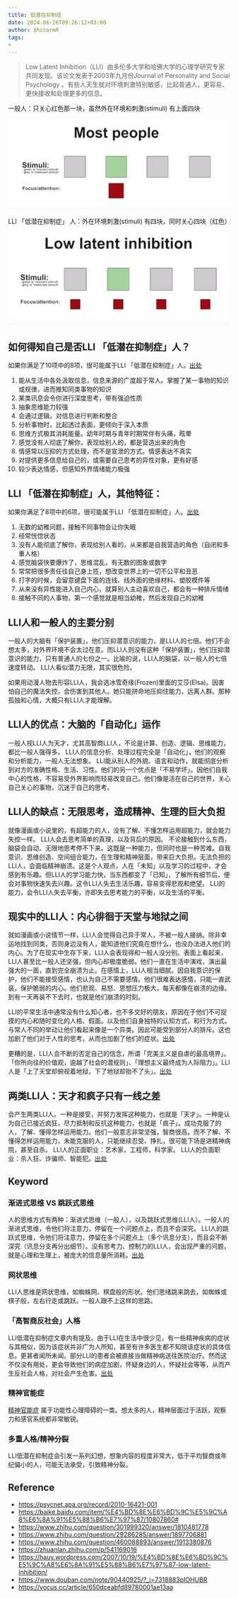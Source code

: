 ```yaml
---
title: 低潜在抑制症
date: 2024-06-26T09:26:12+03:00
author: XhstormR
tags:
-
---
```


<!--more-->

> Low Latent Inhibition（LLI）由多伦多大学和哈佛大学的心理学研究专家共同发现。该论文发表于2003年九月份Journal of Personality and Social Psychology 。有些人天生就对环境刺激特别敏感，比起普通人，更容易、更快接收和处理更多的信息。

一般人：只关心红色那一块，虽然外在环境和刺激(stimuli) 有上面四块

![](uploads/lli1.jpg)

LLI 「低潜在抑制症」 人：外在环境刺激(stimuli) 有四块，同时关心四块（红色）

![](uploads/lli2.jpg)

## 如何得知自己是否LLI 「低潜在抑制症」人？

如果你满足了10项中的8项，很可能属于LLI 「低潜在抑制症」人。[出处](https://baike.baidu.com/item/%E4%BD%8E%E6%BD%9C%E5%9C%A8%E6%8A%91%E5%88%B6%E7%97%87/10807860#)

1. 能从生活中各处汲取信息，信息来源的广度超于常人。掌握了某一事物的知识或规律，进而推知同类事物的知识
2. 某类讯息会令你进行深度思考，带有强迫性质
3. 抽象思维能力较强
4. 会通过逻辑，对信息进行判断和整合
5. 分析事物时，比起透过表面，更倾向于深入本质
6. 思维方式极其消耗能量。幼年时期与青年时期常伴有头痛，眩晕
7. 感觉没有人彻底了解你，表现给别人的，都是营造出来的角色
8. 情感常以压抑的方式处理，而不是宣泄的方式。情感表达不真实
9. 对提供更多信息给自己的，或需要自己思考的异性对象，更有好感
10. 较少表达情感，但感知外界情绪能力极强

## LLI 「低潜在抑制症」人，其他特征：

如果你满足了8项中的6项，很可能属于LLI 「低潜在抑制症」人。[出处](https://www.jendow.com.tw/wiki/%E4%BD%8E%E5%8D%B1%E6%8A%91%E9%AC%B1%E7%97%87)

1. 无数的幼稚问题，接触不同事物会让你失眠
2. 经常恍惚状态
3. 没有人能彻底了解你，表现给别人看的，从来都是自我营造的角色（自闭和多重人格）
4. 感觉脑袋快要爆炸了，思维混乱，有无数的图象或数字
5. 常常把很多责任往自己身上揽，想改变世界上的一切不公平和丑恶
6. 打字的时候，会留意键盘下面的连线、线外面的绝缘材料、塑胶模件等
7. 从来没有异性能进入自己内心，就算别人主动喜欢自己，都会有一种排斥情绪
8. 接触不同的人事物，第一个感觉就是相当幼稚，然后发现自己的幼稚

## LLI人和一般人的主要分别

一般人的大脑有「保护装置」，他们压抑潜意识的能力，是LLI人的七倍。他们不会想太多，对外界环境不会太过在意。而LLI人则没有这种「保护装置」，他们压抑潜意识的能力，只有普通人的七份之一。比喻的说，LLI人的脑袋，以一般人的七倍速度转动。 LLI人看似潜力无限，其实很危险。

如果用动漫人物去形容LLI人，我会选冰雪奇缘(Frozen)里面的艾莎(Elsa)。因害怕自己的魔法失控，会伤害到其他人。她只能拼命地压抑住能力，远离人群。那种孤独和心情，大概只有LLI人才能理解。

## LLI人的优点：大脑的「自动化」运作

一般人视LLI人为天才，尤其高智商LLI人，不论是计算、创造、逻辑、思维能力，都比一般人强得多。 LLI人的信息分析、处理过程完全是「自动化」，他们的观察和分析能力，一般人无法想象。 LLI能从别人的外貌、语言和动作，就能彻底分析到对方的准确性格、生活、习性。他们的另一个优点是「不易学坏」。因他们自我中心的性格，不容易受外界影响而轻易改变自己。他们像是活在自己的世界，关心自己关心的事物，沉迷于自己的思考。

## LLI人的缺点：无限思考，造成精神、生理的巨大负担

就像漫画或小说里的，有超能力的人，没有了解、不懂怎样运用超能力，就会能力失控一样。 LLI人会去思考简单的真理，以及背后的原因。 不论接触到什么东西，脑袋会自动、无限地思考停不下来。这既是一种能力，但同时也是一种苦难。自我意识、思维创造、空间组合能力，在生理和精神层面，带来巨大负担。无法负担的LLI人，会面临精神崩溃。这是个人观点，人在「未知」以及学习的过程中，才会感到有乐趣。但LLI人的学习能力快，当东西都变了「已知」，了解所有细节后，便会对事物快速失去兴趣。这令LLI人失去生活乐趣，容易变得悲观和绝望。 LLI的能力，会令LLI人失去平衡，亦即失去思考能力的平衡，以及生活的平衡。

## 现实中的LLI人：内心徘徊于天堂与地狱之间

就如漫画或小说情节一样，LLI人会觉得自己异于常人，不被一般人接纳。除非幸运地找到同类，否则身边没有人，能知道他们究竟在想什么，也没办法进入他们的内心。为了在现实中生存下来，LLI人会表现得和一般人没分别。表面上看起来，LLI人甚至比一般人还坚强，但内心却极度脆弱。他们一直在生活中演戏，演出最强大的一面，直到完全崩溃为止。在感情上，LLI人相当细腻。因自我意识的保护，他们不能接受感情，也认为自己不需要感情。他们很难表达感情，只能一直武装，保护脆弱的内心。他们悲观、易怒、思想压力极大，每天都像在崩溃的边缘。到有一天再装不下去时，也就是他们崩溃的时刻。

LLI的平常生活中通常没有什么知心者，也不多交好的朋友，原因在于他们不可捉摸的内心和随时变化的人格、假面。以及他们自身独特的认知方式，和行为方式。与常人不同的举动让他们看起来像是一个异类。因此可能受到部分人的排斥。这也加剧了他们对于人性的思考，从而也加剧了他们的症状。[出处](https://baike.baidu.com/item/%E4%BD%8E%E6%BD%9C%E5%9C%A8%E6%8A%91%E5%88%B6%E7%97%87/10807860#)

更糟的是，LLI人会不断的否定自己的信念，所谓「完美主义是自虐的最高境界」。 「你所向往的价值观，逾越了社会的潜规则」、「理想主义最终成为人际阻力」。LLI人是「上了天堂却俯视着地狱，下了地狱却抬不了头」。[出处](https://www.books.com.tw/products/0010745895)

## 两类LLI人：天才和疯子只有一线之差

会产生两类LLI人。一种是接受，并努力发挥这种能力，也就是「天才」。一种是认为自己已接近疯狂，尽力抵制和反抗这种能力，也就是「疯子」。成功克服了的人，了解、懂得怎样运用能力。他们一般意志非常坚强，智商很高。而不了解、不懂得怎样运用能力，未能克服的人，只能继续忍受、挣扎，很可能下场是进精神病院，甚至自杀。 LLI人的正面职业：艺术家，工程师，科学家。 LLI人的负面职业：杀人狂、诈骗师、智能犯。[出处](https://www.douban.com/note/90440925/?_i=7318883pIOHUBR)

## Keyword

### 渐进式思维 VS 跳跃式思维

人的思维方式有两种：渐进式思维（一般人），以及跳跃式思维(LLI人）。一般人的渐进式思维，令他们将注意力，停留在一个问题点上，而且不会深究。 LLI人的跳跃式思维，令他们将注意力，停留在多个问题点上（多个讯息分支），而且会不断深究（讯息分支再分出细节）。没有思考力、控制力的LLI人，会出现严重的问题，就是心理和生理上，被庞大的信息量所消耗。[出处](https://baike.baidu.com/item/%E4%BD%8E%E6%BD%9C%E5%9C%A8%E6%8A%91%E5%88%B6%E7%97%87/10807860#)

### 网状思维

LLI人思维是网状思维，如蜘蛛网、棋盘般的形状。他们思绪跳来跳去，如蜘蛛或棋子般，左右行走或跳跃。一般人跟不上这样的思路。

### 「高智商反社会」人格

LLI低潜在抑制症文章内有提及。由于LLI在生活中很少见，有一些精神疾病的症状与其相似，因为该症状并非广为人所知，甚至有许多医生都不知晓该症状的具体信息。更甚者闻所未闻。部分LLI的患者会被直接当做精神病送往医院治疗。然而这不仅没有用处，更会导致他们的病症加剧，怀疑身边的人，怀疑社会等等，从而产生反社会人格，对社会产生危害。[出处](https://baike.baidu.com/item/%E4%BD%8E%E6%BD%9C%E5%9C%A8%E6%8A%91%E5%88%B6%E7%97%87/10807860#)

### 精神官能症

[精神官能症](https://zh.m.wikipedia.org/wiki/%E7%A5%9E%E7%BB%8F%E7%97%87) 属于功能性心理障碍的一类。想太多的人，精神层面过于活跃，观察力和感官系统都非常敏锐。

### 多重人格/精神分裂

LLI低潜在抑制症会引发一系列幻想，想象内容的程度非常大，低于平均智商或年纪偏小的人，可能无法承受，引致精神分裂。

## Reference
* https://psycnet.apa.org/record/2010-16421-001
* https://baike.baidu.com/item/%E4%BD%8E%E6%BD%9C%E5%9C%A8%E6%8A%91%E5%88%B6%E7%97%87/10807860#
* https://www.zhihu.com/question/301999320/answer/1810481778
* https://www.zhihu.com/question/29286285/answer/1897706881
* https://www.zhihu.com/question/460088893/answer/1913380876
* https://zhuanlan.zhihu.com/p/541169016
* https://hauy.wordpress.com/2007/10/19/%E4%BD%8E%E6%BD%9C%E5%9C%A8%E6%8A%91%E5%88%B6%E7%97%87-low-latent-inhibition/
* https://www.douban.com/note/90440925/?_i=7318883pIOHUBR
* https://vocus.cc/article/650dceabfd89780001ae13aa
